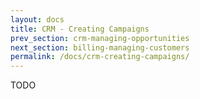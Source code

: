 ```yaml
---
layout: docs
title: CRM - Creating Campaigns
prev_section: crm-managing-opportunities
next_section: billing-managing-customers
permalink: /docs/crm-creating-campaigns/
---
```


TODO

